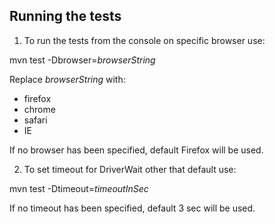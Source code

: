 ## Running the tests

1. To run the tests from the console on specific browser use:

mvn test -Dbrowser=*browserString*

Replace *browserString* with:

- firefox
- chrome
- safari
- IE

 If no browser has been specified, default Firefox will be used.

2. To set timeout for DriverWait other that default use:

mvn test -Dtimeout=*timeoutInSec*

 If no timeout has been specified, default 3 sec will be used.



